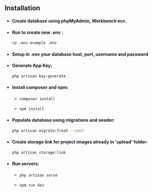 
## Installation

- #### Create database using phpMyAdmin, Workbench ecc.

- #### Run to create new .env :
    ```sh
    cp .env.example .env

- #### Setup in .env your database host, port, username and password

- #### Generate App Key:
    ```sh
    php artisan key:generate

- #### Install composer and npm:
    - ```sh
      composer install
    - ```sh
      npm install

- #### Populate database using migrations and seeder:
    ```sh
    php artisan migrate:fresh --seed

- #### Create storage link for project images already in 'upload' folder:
    ```sh
    php artisan storage:link

- #### Run servers:
    - ```sh
      php artisan serve
    - ```sh
      npm run dev
      

